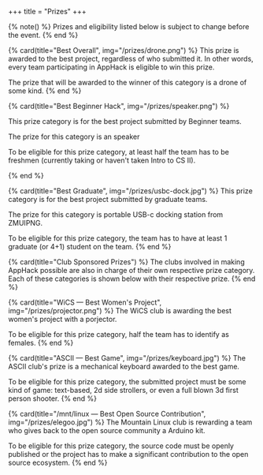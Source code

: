 +++
title = "Prizes"
+++

{% note() %}
Prizes and eligibility listed below is subject to change before the event.
{% end %}

{% card(title="Best Overall", img="/prizes/drone.png") %}
This prize is awarded to the best project, regardless of who submitted it. In other words, every team participating in AppHack is eligible to win this prize.

The prize that will be awarded to the winner of this category is a drone of some kind.
{% end %}

{% card(title="Best Beginner Hack", img="/prizes/speaker.png") %}

This prize category is for the best project submitted by Beginner teams.

The prize for this category is an speaker

To be eligible for this prize category, at least half the team has to be freshmen (currently taking or haven't taken Intro to CS II).

{% end %}

{% card(title="Best Graduate", img="/prizes/usbc-dock.jpg") %}
This prize category is for the best project submitted by graduate teams.

The prize for this category is portable USB-c docking station from ZMUIPNG.

To be eligible for this prize category, the team has to have at least 1 graduate (or 4+1) student on the team.
{% end %}

{% card(title="Club Sponsored Prizes") %}
The clubs involved in making AppHack possible are also in charge of their own respective prize category. Each of these categories is shown below with their respective prize.
{% end %}

{% card(title="WiCS — Best Women's Project", img="/prizes/projector.png") %}
The WiCS club is awarding the best women's project with a porjector.

To be eligible for this prize category, half the team has to identify as females.
{% end %}

{% card(title="ASCII — Best Game", img="/prizes/keyboard.jpg") %}
The ASCII club's prize is a mechanical keyboard awarded to the best game.

To be eligible for this prize category, the submitted project must be some kind of game: text-based, 2d side strollers, or even a full blown 3d first person shooter.
{% end %}

{% card(title="/mnt/linux — Best Open Source Contribution", img="/prizes/elegoo.jpg") %}
The Mountain Linux club is rewarding a team who gives back to the open source community a Arduino kit.

To be eligible for this prize category, the source code must be openly published or the project has to make a significant contribution to the open source ecosystem.
{% end %}
